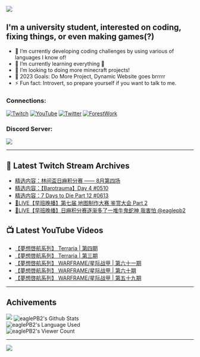 <!--### Hello people, I'm EaglePB2 - The one who building something for fun 👋
Thank you for standby for this profile.   
The purpose of this profile is coming soon.   
You may come back later, as you wish if this readme.md is updated.   -->

<a href="https://github.com/lightda104530"><img src="https://readme-typing-svg.herokuapp.com/?duration=7000&width=600&lines=Hello+people,+I%27m+EaglePB2.;The+one+who+builds+something+for+fun+%F0%9F%91%8B;Thank+you+for+standby+for+this+profile.;The+purpose+of+this+profile+is+coming+soon.;You+may+come+back+later.;As+you+wish+if+this+readme.md+is+updated.;"></a>


## I'm a university student, interested on coding, fixing things, or even making games(?)
- 🔭 I’m currently developing coding challenges by using various of languages I know of!
- 🌱 I’m currently learning everything 🤣
- 💬 I’m looking to doing more minecraft projects!
- 🥅 2023 Goals: Do More Project, Dynamic Website goes brrrrr
- ⚡ Fun fact: Introvert, so prepare yourself if you want to talk to me.

### Connections:

[![Twitch](https://img.shields.io/badge/Twitch-9347FF?style=flat-square&logo=twitch&logoColor=white)](https://www.twitch.tv/eaglepb2)
[![YouTube](https://img.shields.io/badge/YouTube-%23FF0000.svg?style=flat-square&logo=YouTube&logoColor=white)](https://www.youtube.com/eaglepb2)
[![Twitter](https://img.shields.io/badge/Twitter-%231DA1F2.svg?style=flat-square&logo=Twitter&logoColor=white)](https://twitter.com/eaglepb2)
[![ForestWork](https://img.shields.io/badge/Forestwork_Website-415549?style=flat-square&logo=homeadvisor&logoColor=white)](https://forestwork.team)

### Discord Server:

[![](https://invidget.switchblade.xyz/qKrub9b?theme=dark&language=ch)](https://discord.gg/qKrub9b)

---

## 👾 Latest Twitch Stream Archives
<!-- TWITCH:START -->
- [精选内容：林间盃日麻积分赛 —— 8月第四场](https://www.twitch.tv/videos/1914200113)
- [精选内容：【Barotrauma】Day 4 #0510](https://www.twitch.tv/videos/1914199689)
- [精选内容：7 Days to Die Part 12 #0613](https://www.twitch.tv/videos/1914198801)
- [🔴LIVE【早班晚播】第七届 地图制作大赛 鉴赏大会 Part 2](https://www.twitch.tv/videos/1914136680)
- [🔴LIVE【早班晚播】日麻积分赛逐渐多了一堆牛鬼蛇神 我害怕 @eaglepb2](https://www.twitch.tv/videos/1912465030)
<!-- TWITCH:END -->



## 📺 Latest YouTube Videos
<!-- YOUTUBE:START -->
- [【夢想啓航系列】 Terraria | 第四期](https://www.youtube.com/watch?v=rc3Ebnf-faM)
- [【夢想啓航系列】 Terraria | 第三期](https://www.youtube.com/watch?v=b-H5UPvjsdQ)
- [【夢想啓航系列】 WARFRAME/星际战甲 | 第六十一期](https://www.youtube.com/watch?v=NhJT66p4zh0)
- [【夢想啓航系列】 WARFRAME/星际战甲 | 第六十期](https://www.youtube.com/watch?v=fZA1lHZ_1dY)
- [【夢想啓航系列】 WARFRAME/星际战甲 | 第五十九期](https://www.youtube.com/watch?v=3G7QPyDc_Cc)
<!-- YOUTUBE:END -->

---

## Achivements
[![](https://github-profile-trophy.vercel.app/?username=eaglepb2&theme=monokai&no-bg=true&&title=Repositories,Issues,Commit,MultiLanguage)](https://github.com/anuraghazra/github-readme-stats)
<img align="center" alt="eaglePB2's Github Stats" src="https://github-readme-stats.vercel.app/api?username=eaglePB2&show_icons=true&hide_border=true&theme=merko" />
<br>
<img align="center" alt="eaglePB2's Language Used" src="https://github-readme-stats.vercel.app/api/top-langs/?username=eaglePB2&show_icons=true&hide_border=true&theme=merko&layout=compact&langs_count=8" />
<br>
<img align="center" alt="eaglePB2's Viewer Count" src="https://visitcount.itsvg.in/api?id=eaglepb2&label=Profile%20Views&color=3&icon=5&pretty=true" />

<hr>

<!-- RANDOMQUOTE:START -->
![](https://quotes-github-readme.vercel.app/api?type=horizontal&theme=merko)
<!-- RANDOMQUOTE:END -->


<!--
       _____   _   _   _____       _____   _   _   ____   
      |_   _| | | | | |  ___|     |  ___| | \ | | |  _  \  
        | |   | |_| | | |___      | |___  |  \| | | | | | 
        | |   |  _  | |  ___|     |  ___| |     | | | | | 
        | |   | | | | | |___      | |___  | |\  | | |_| | 
        |_|   |_| |_| |_____|     |_____| |_| \_| |____ / 
      
-->
